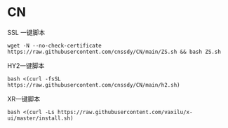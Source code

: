 # CN

SSL 一键脚本

```shell
wget -N --no-check-certificate https://raw.githubusercontent.com/cnssdy/CN/main/ZS.sh && bash ZS.sh
```

HY2一键脚本

```shell
bash <(curl -fsSL https://raw.githubusercontent.com/cnssdy/CN/main/h2.sh)
```


XR一键脚本

```shell
bash <(curl -Ls https://raw.githubusercontent.com/vaxilu/x-ui/master/install.sh)
```
